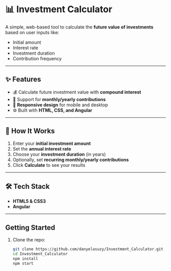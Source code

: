 # 📊 Investment Calculator

A simple, web-based tool to calculate the **future value of investments** based on user inputs like:

- Initial amount
- Interest rate
- Investment duration
- Contribution frequency

---

## ✨ Features

- 💰 Calculate future investment value with **compound interest**
- 🔁 Support for **monthly/yearly contributions**
- 📱 **Responsive design** for mobile and desktop
- ⚙️ Built with **HTML, CSS, and Angular**

---

## 🧮 How It Works

1. Enter your **initial investment amount**
2. Set the **annual interest rate**
3. Choose your **investment duration** (in years)
4. Optionally, set **recurring monthly/yearly contributions**
5. Click **Calculate** to see your results

---

## 🛠️ Tech Stack

- **HTML5 & CSS3**
- **Angular**

---

## Getting Started

1. Clone the repo:
   ```bash
   git clone https://github.com/danyelasuzy/Investment_Calculator.git
   cd Investment_Calculator
   npm install
   npm start

